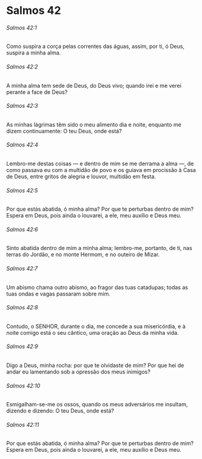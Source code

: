 # Salmos 42

###### Salmos 42:1

Como suspira a corça pelas correntes das águas, assim, por ti, ó Deus, suspira a minha alma.

###### Salmos 42:2

A minha alma tem sede de Deus, do Deus vivo; quando irei e me verei perante a face de Deus?

###### Salmos 42:3

As minhas lágrimas têm sido o meu alimento dia e noite, enquanto me dizem continuamente: O teu Deus, onde está?

###### Salmos 42:4

Lembro-me destas coisas — e dentro de mim se me derrama a alma —, de como passava eu com a multidão de povo e os guiava em procissão à Casa de Deus, entre gritos de alegria e louvor, multidão em festa.

###### Salmos 42:5

Por que estás abatida, ó minha alma? Por que te perturbas dentro de mim? Espera em Deus, pois ainda o louvarei, a ele, meu auxílio e Deus meu.

###### Salmos 42:6

Sinto abatida dentro de mim a minha alma; lembro-me, portanto, de ti, nas terras do Jordão, e no monte Hermom, e no outeiro de Mizar.

###### Salmos 42:7

Um abismo chama outro abismo, ao fragor das tuas catadupas; todas as tuas ondas e vagas passaram sobre mim.

###### Salmos 42:8

Contudo, o SENHOR, durante o dia, me concede a sua misericórdia, e à noite comigo está o seu cântico, uma oração ao Deus da minha vida.

###### Salmos 42:9

Digo a Deus, minha rocha: por que te olvidaste de mim? Por que hei de andar eu lamentando sob a opressão dos meus inimigos?

###### Salmos 42:10

Esmigalham-se-me os ossos, quando os meus adversários me insultam, dizendo e dizendo: O teu Deus, onde está?

###### Salmos 42:11

Por que estás abatida, ó minha alma? Por que te perturbas dentro de mim? Espera em Deus, pois ainda o louvarei, a ele, meu auxílio e Deus meu.

